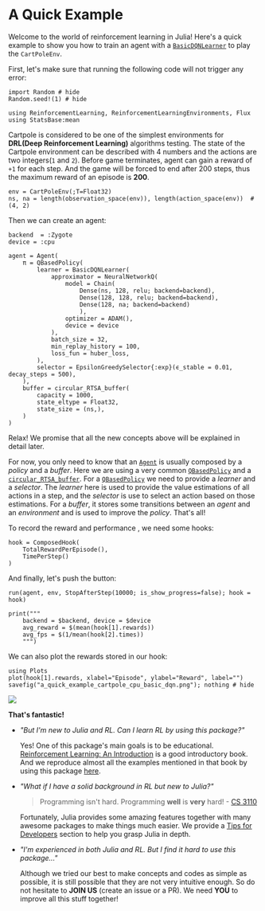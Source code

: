# A Quick Example

Welcome to the world of reinforcement learning in Julia! Here's a quick example to show you how to train an agent with a [`BasicDQNLearner`](@ref) to play the `CartPoleEnv`.

First, let's make sure that running the following code will not trigger any error:

```@example 1
import Random # hide
Random.seed!(1) # hide

using ReinforcementLearning, ReinforcementLearningEnvironments, Flux
using StatsBase:mean
```

Cartpole is considered to be one of the simplest environments for **DRL(Deep Reinforcement Learning)** algorithms testing. The state of the Cartpole environment can be described with 4 numbers and the actions are two integers(`1` and `2`). Before game terminates, agent can gain a reward of `+1` for each step. And the game will be forced to end after 200 steps, thus the maximum reward of an episode is **200**. 

```@example 1
env = CartPoleEnv(;T=Float32)
ns, na = length(observation_space(env)), length(action_space(env))  # (4, 2)
```

Then we can create an agent:

```@example 1
backend  = :Zygote
device = :cpu

agent = Agent(
    π = QBasedPolicy(
        learner = BasicDQNLearner(
            approximator = NeuralNetworkQ(
                model = Chain(
                    Dense(ns, 128, relu; backend=backend),
                    Dense(128, 128, relu; backend=backend),
                    Dense(128, na; backend=backend)
                    ),
                optimizer = ADAM(),
                device = device
            ),
            batch_size = 32,
            min_replay_history = 100,
            loss_fun = huber_loss,
        ),
        selector = EpsilonGreedySelector{:exp}(ϵ_stable = 0.01, decay_steps = 500),
    ),
    buffer = circular_RTSA_buffer(
        capacity = 1000,
        state_eltype = Float32,
        state_size = (ns,),
    )
)
```

Relax! We promise that all the new concepts above will be explained in detail later.

For now, you only need to know that an [`Agent`](@ref) is usually composed by a *policy* and a *buffer*. Here we are using a very common [`QBasedPolicy`](@ref) and a [`circular_RTSA_buffer`](@ref). For a [`QBasedPolicy`](@ref) we need to provide a *learner* and a *selector*. The *learner* here is used to provide the value estimations of all actions in a step, and the *selector* is use to select an action based on those estimations. For a *buffer*, it stores some transitions between an *agent* and an *environment* and is used to improve the *policy*. That's all!

To record the reward and performance , we need some hooks:

```@example 1
hook = ComposedHook(
    TotalRewardPerEpisode(),
    TimePerStep()
)
```

And finally, let's push the button:

```@example 1
run(agent, env, StopAfterStep(10000; is_show_progress=false); hook = hook)

print("""
    backend = $backend, device = $device
    avg_reward = $(mean(hook[1].rewards))
    avg_fps = $(1/mean(hook[2].times))
    """)
```

We can also plot the rewards stored in our hook:

```@example 1
using Plots
plot(hook[1].rewards, xlabel="Episode", ylabel="Reward", label="")
savefig("a_quick_example_cartpole_cpu_basic_dqn.png"); nothing # hide
```

![](a_quick_example_cartpole_cpu_basic_dqn.png)


**That's fantastic!**

- *"But I'm new to Julia and RL. Can I learn RL by using this package?"*

    Yes! One of this package's main goals is to be educational. [Reinforcement Learning: An Introduction](http://incompleteideas.net/book/the-book-2nd.html) is a good introductory book. And we reproduce almost all the examples mentioned in that book by using this package [here](https://github.com/JuliaReinforcementLearning/ReinforcementLearningAnIntroduction.jl).

- *"What if I have a solid background in RL but new to Julia?"*

    > Programming isn't hard. Programming **well** is **very** hard!  - [CS 3110](https://www.cs.cornell.edu/courses/cs3110/)

    Fortunately, Julia provides some amazing features together with many awesome packages to make things much easier. We provide a [Tips for Developers](@ref) section to help you grasp Julia in depth.

- *"I'm experienced in both Julia and RL. But I find it hard to use this package..."*

    Although we tried our best to make concepts and codes as simple as possible, it is still possible that they are not very intuitive enough. So do not hesitate to **JOIN US** (create an issue or a PR). We need **YOU** to improve all this stuff together!